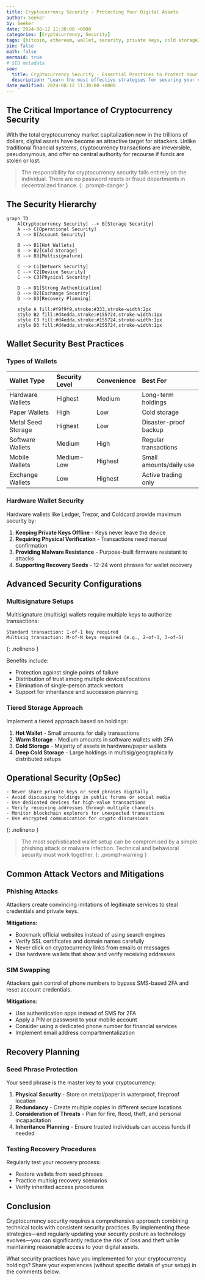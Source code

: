 ```yaml
---
title: Cryptocurrency Security - Protecting Your Digital Assets
author: Seeker
by: Seeker
date: 2024-08-12 11:30:00 +0000
categories: [Cryptocurrency, Security]
tags: [bitcoin, ethereum, wallet, security, private keys, cold storage]
pin: false
math: false
mermaid: true
# SEO metadata
seo:
  title: Cryptocurrency Security - Essential Practices to Protect Your Digital Assets
  description: "Learn the most effective strategies for securing your cryptocurrency holdings, from hardware wallets and multisignature setups to operational security techniques that prevent theft and loss."
date_modified: 2024-08-12 11:30:00 +0000
---
```


## The Critical Importance of Cryptocurrency Security

With the total cryptocurrency market capitalization now in the trillions of dollars, digital assets have become an attractive target for attackers. Unlike traditional financial systems, cryptocurrency transactions are irreversible, pseudonymous, and offer no central authority for recourse if funds are stolen or lost.

> The responsibility for cryptocurrency security falls entirely on the individual. There are no password resets or fraud departments in decentralized finance.
{: .prompt-danger }

## The Security Hierarchy

```mermaid
graph TD
    A[Cryptocurrency Security] --> B[Storage Security]
    A --> C[Operational Security]
    A --> D[Account Security]
    
    B --> B1[Hot Wallets]
    B --> B2[Cold Storage]
    B --> B3[Multisignature]
    
    C --> C1[Network Security]
    C --> C2[Device Security]
    C --> C3[Physical Security]
    
    D --> D1[Strong Authentication]
    D --> D2[Exchange Security]
    D --> D3[Recovery Planning]
    
    style A fill:#f9f9f9,stroke:#333,stroke-width:2px
    style B2 fill:#d4edda,stroke:#155724,stroke-width:1px
    style C3 fill:#d4edda,stroke:#155724,stroke-width:1px
    style D3 fill:#d4edda,stroke:#155724,stroke-width:1px
```

## Wallet Security Best Practices

### Types of Wallets

| Wallet Type | Security Level | Convenience | Best For |
|:------------|:---------------|:------------|:---------|
| Hardware Wallets | Highest | Medium | Long-term holdings |
| Paper Wallets | High | Low | Cold storage |
| Metal Seed Storage | Highest | Low | Disaster-proof backup |
| Software Wallets | Medium | High | Regular transactions |
| Mobile Wallets | Medium-Low | Highest | Small amounts/daily use |
| Exchange Wallets | Low | Highest | Active trading only |

### Hardware Wallet Security

Hardware wallets like Ledger, Trezor, and Coldcard provide maximum security by:

1. **Keeping Private Keys Offline** - Keys never leave the device
2. **Requiring Physical Verification** - Transactions need manual confirmation
3. **Providing Malware Resistance** - Purpose-built firmware resistant to attacks
4. **Supporting Recovery Seeds** - 12-24 word phrases for wallet recovery

## Advanced Security Configurations

### Multisignature Setups

Multisignature (multisig) wallets require multiple keys to authorize transactions:

```
Standard transaction: 1-of-1 key required
Multisig transaction: M-of-N keys required (e.g., 2-of-3, 3-of-5)
```
{: .nolineno }

Benefits include:
- Protection against single points of failure
- Distribution of trust among multiple devices/locations
- Elimination of single-person attack vectors
- Support for inheritance and succession planning

### Tiered Storage Approach

Implement a tiered approach based on holdings:

1. **Hot Wallet** - Small amounts for daily transactions
2. **Warm Storage** - Medium amounts in software wallets with 2FA
3. **Cold Storage** - Majority of assets in hardware/paper wallets
4. **Deep Cold Storage** - Large holdings in multisig/geographically distributed setups

## Operational Security (OpSec)

```
- Never share private keys or seed phrases digitally
- Avoid discussing holdings in public forums or social media
- Use dedicated devices for high-value transactions
- Verify receiving addresses through multiple channels
- Monitor blockchain explorers for unexpected transactions
- Use encrypted communication for crypto discussions
```
{: .nolineno }

> The most sophisticated wallet setup can be compromised by a simple phishing attack or malware infection. Technical and behavioral security must work together.
{: .prompt-warning }

## Common Attack Vectors and Mitigations

### Phishing Attacks

Attackers create convincing imitations of legitimate services to steal credentials and private keys.

**Mitigations:**
- Bookmark official websites instead of using search engines
- Verify SSL certificates and domain names carefully
- Never click on cryptocurrency links from emails or messages
- Use hardware wallets that show and verify receiving addresses

### SIM Swapping

Attackers gain control of phone numbers to bypass SMS-based 2FA and reset account credentials.

**Mitigations:**
- Use authentication apps instead of SMS for 2FA
- Apply a PIN or password to your mobile account
- Consider using a dedicated phone number for financial services
- Implement email address compartmentalization

## Recovery Planning

### Seed Phrase Protection

Your seed phrase is the master key to your cryptocurrency:

1. **Physical Security** - Store on metal/paper in waterproof, fireproof location
2. **Redundancy** - Create multiple copies in different secure locations
3. **Consideration of Threats** - Plan for fire, flood, theft, and personal incapacitation
4. **Inheritance Planning** - Ensure trusted individuals can access funds if needed

### Testing Recovery Procedures

Regularly test your recovery process:
- Restore wallets from seed phrases
- Practice multisig recovery scenarios
- Verify inherited access procedures

## Conclusion

Cryptocurrency security requires a comprehensive approach combining technical tools with consistent security practices. By implementing these strategies—and regularly updating your security posture as technology evolves—you can significantly reduce the risk of loss and theft while maintaining reasonable access to your digital assets.

What security practices have you implemented for your cryptocurrency holdings? Share your experiences (without specific details of your setup) in the comments below. 